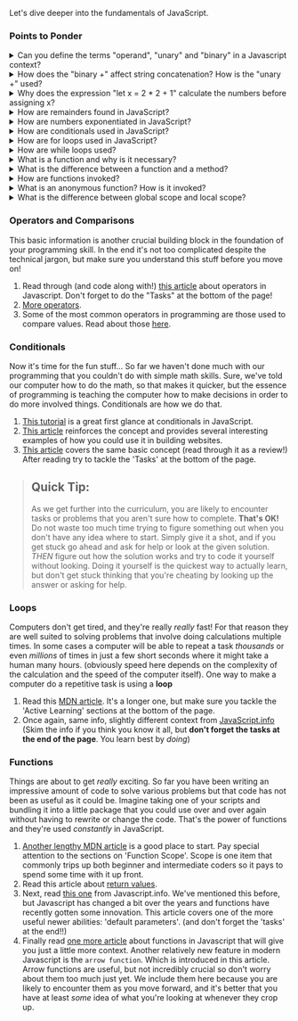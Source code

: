 Let's dive deeper into the fundamentals of JavaScript.

### Points to Ponder
<details>
  <summary>Can you define the terms "operand", "unary" and "binary" in a Javascript context?</summary>
    
  * An operand is what operators are applied to. You can also call them arguments.
    * `5 + 2 // 5 and 2 are operands`
  * Unary operators have only one operand.
  
      let x = 1
      x = -x // unary "-" reverses the sign
      
  * Binary operators have two operands.
      
      let x = 4, y = 2
      (y - x) // 2, binary minus subtracts values

</details>
<details>
  <summary>How does the "binary +" affect string concatenation? How is the "unary +" used?</summary>
  
  * Binary + is used to concatenate strings. If one of the two operands is a string, then the other will be converted to a string too.
    * `1 + '2' // 12`
  * "Unary +" has the same effect as the Number() operator.     * `+true // 1`
    * `+false // 0`
</details>

<details>
  <summary>Why does the expression "let x = 2 * 2 + 1" calculate the numbers before assigning x?</summary>
  
  * The assignment operator has a lower precedence than multiplication and addition. 
</details>

<details>
  <summary>How are remainders found in JavaScript?</summary>
  
  * Use the `%` modulo operator.
    * `25 % 7 // 4`
    * `25 % 5 // 0`
</details>

<details>
  <summary>How are numbers exponentiated in JavaScript?</summary>
  
  * Use the `**` operator.
    * `3 ** 2 // 9 (3*3)`
    * `3 ** 3 // 27 (3*3*3)`
</details>

<details>
  <summary>How are conditionals used in JavaScript?</summary>
  
  * Use if to specify a block of code to be executed, if a specified condition is true
  * Use else to specify a block of code to be executed, if the same condition is false
  * Use else if to specify a new condition to test, if the first condition is false
  * Use switch to specify many alternative blocks of code to be executed
  
      if (condition) {
      // block of code to run if condition is true
      } else {
      // block of code to run if condition is false
      }
      
</details>

<details>
  <summary>How are for loops used in JavaScript?</summary>
  
  * A counter or initializer, which is initialized with a certain value — this is the starting point of the loop
  * An exit-condition, which is the criteria under which the loop stops — usually the counter reaching a certain value.
  * An iterator or final-expression, which generally increments the counter by a small amount on each successive loop, until it reaches the exit-condition. 
  * A set of curly braces in which a block of code is run.
  
      for (initializer; exit-condition; final-expression) {
      // code to run
      }
      
</details>

<details>
  <summary>How are while loops used?</summary>
  
  * The initializer is set before the loop
  * The loop runs _while_ the initializer hasn't reached the exit-condition
  * The final-expression runs at the end of the code block, and brings the initializer closer to the exit-condition.
  
      initializer
      while(exit-condition) {
      //code to run
      
      final-expression
      }
      
</details>

<details>
  <summary>What is a function and why is it necessary?</summary>
  
  * A function is a place to store a piece of code that does a single task inside a defined code block.
  * This code can then be called anywhere by typing out a single command -- rather than retyping the same code multiple times.
</details>

<details>
  <summary>What is the difference between a function and a method?</summary>
  
  * They are theoretically the same thing, but built-in browser-functions that are stored inside objects are called methods.
</details>

<details>
  <summary>How are functions invoked?</summary>
  
  * By _calling_ the function name somewhere in the code followed by parentheses.
</details>

<details>
  <summary>What is an anonymous function? How is it invoked?</summary>
  
  * Anonymous functions are functions with no name.
  * They can be invoked a couple of different ways:
    * As an event handler -- the function would run when a button is clicked for example.
    * By assigning the function to a variable and calling the variable with parentheses.
</details>

<details>
  <summary>What is the difference between global scope and local scope?</summary>
  
  * The top level scope outside of all your functions is the global scope. Values defined here are accessible throughout your code.
  * Values defined within a function have local scope. They can only be accessed by that specific fuction.
</details>

### Operators and Comparisons

This basic information is another crucial building block in the foundation of your programming skill.  In the end it's not too complicated despite the technical jargon, but make sure you understand this stuff before you move on!

1. Read through \(and code along with!\) [this article](http://javascript.info/operators) about operators in Javascript.  Don't forget to do the "Tasks" at the bottom of the page!  
2. [More operators](http://javascript.info/logical-operators).  
3. Some of the most common operators in programming are those used to compare values.  Read about those [here](http://javascript.info/comparison).

### Conditionals

Now it's time for the fun stuff...  So far we haven't done much with our programming that you couldn't do with simple math skills.  Sure, we've told our computer how to do the math, so that makes it quicker, but the essence of programming is teaching the computer how to make decisions in order to do more involved things.  Conditionals are how we do that.

1. [This tutorial](https://www.w3schools.com/js/js_if_else.asp) is a great first glance at conditionals in JavaScript.
2. [This article](https://developer.mozilla.org/en-US/docs/Learn/JavaScript/Building_blocks/conditionals) reinforces the concept and provides several interesting examples of how you could use it in building websites.  
3. [This article](http://javascript.info/ifelse) covers the same basic concept \(read through it as a review!\) After reading try to tackle the 'Tasks' at the bottom of the page.

> ## Quick Tip:
>
> As we get further into the curriculum, you are likely to encounter tasks or problems that you aren't sure how to complete.  **That's OK!**  Do not waste too much time trying to figure something out when you don't have any idea where to start.  Simply give it a shot, and if you get stuck go ahead and ask for help or look at the given solution.  _THEN_ figure out how the solution works and try to code it yourself without looking.  Doing it yourself is the quickest way to actually learn, but don't get stuck thinking that you're cheating by looking up the answer or asking for help.

### Loops

Computers don't get tired, and they're really _really_ fast!  For that reason they are well suited to solving problems that involve doing calculations multiple times.  In some cases a computer will be able to repeat a task _thousands_ or even _millions_ of times in just a few short seconds where it might take a human many hours. \(obviously speed here depends on the complexity of the calculation and the speed of the computer itself\).  One way to make a computer do a repetitive task is using a **loop**

1. Read this [MDN article](https://developer.mozilla.org/en-US/docs/Learn/JavaScript/Building_blocks/Looping_code).  It's a longer one, but make sure you tackle the 'Active Learning' sections at the bottom of the page.  
2. Once again, same info, slightly different context from [JavaScript.info](http://javascript.info/while-for) \(Skim the info if you think you know it all, but **don't forget the tasks at the end of the page**.  You learn best by _doing_\)

### Functions

Things are about to get _really_ exciting.  So far you have been writing an impressive amount of code to solve various problems but that code has not been as useful as it could be.  Imagine taking one of your scripts and bundling it into a little package that you could use over and over again without having to rewrite or change the code.  That's the power of functions and they're used _constantly_ in JavaScript.

1. [Another lengthy MDN article](https://developer.mozilla.org/en-US/docs/Learn/JavaScript/Building_blocks/Functions) is a good place to start.  Pay special attention to the sections on 'Function Scope'.  Scope is one item that commonly trips up both beginner and intermediate coders so it pays to spend some time with it up front.  
2. Read this article about [return values](https://developer.mozilla.org/en-US/docs/Learn/JavaScript/Building_blocks/Return_values).  
3. Next, read [this one](http://javascript.info/function-basics) from Javascript.info.  We've mentioned this before, but Javascript has changed a bit over the years and functions have recently gotten some innovation.  This article covers one of the more useful newer abilities: 'default parameters'. \(and don't forget the 'tasks' at the end!!\)  
4. Finally read [one more article](http://javascript.info/function-expressions-arrows) about functions in Javascript that will give you just a little more context.  Another relatively new feature in modern Javascript is the `arrow function`. Which is introduced in this article.  Arrow functions are useful, but not incredibly crucial so don't worry about them too much just yet.  We include them here because you are likely to encounter them as you move forward, and it's better that you have at least _some_ idea of what you're looking at whenever they crop up.



